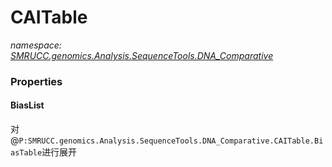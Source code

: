 ﻿# CAITable
_namespace: [SMRUCC.genomics.Analysis.SequenceTools.DNA_Comparative](./index.md)_






### Properties

#### BiasList
对@``P:SMRUCC.genomics.Analysis.SequenceTools.DNA_Comparative.CAITable.BiasTable``进行展开
